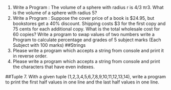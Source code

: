 1. Write a Program : The volume of a sphere with radius r is 4/3 πr3. What is the volume of a sphere with radius 5?
2. Write a Program : Suppose the cover price of a book is $24.95, but bookstores get a 40% discount. Shipping costs $3 for the first copy and 75 cents for each additional copy. What is the total wholesale cost for 60 copies?
   Write a program to swap values of two numbers
   write a Program to calculate percentage and grades of 5 subject marks (Each Subject with 100 marks)
##Strings
4. Please write a program which accepts a string from console and print it in reverse order.
5. Please write a program which accepts a string from console and print the characters that have even indexes.

##Tuple
7. With a given tuple (1,2,3,4,5,6,7,8,9,10,11,12,13,14), write a program to print the first half values in one line and the last half values in one line.

